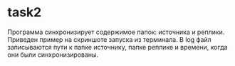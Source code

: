 # task2
Программа синхронизирует содержимое папок: источника и реплики. Приведен пример на скриншоте запуска из терминала. В log файл записываются пути к папке источнику, папке реплике и времени, когда они были синхронизированы.
